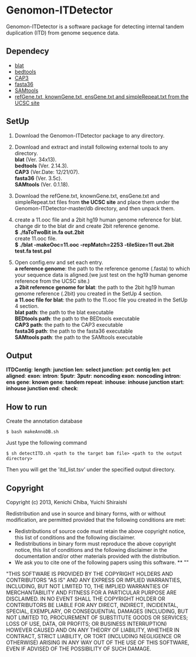 Genomon-ITDetector
==================

Genomon-ITDetector is a software package for detecting internal tandem duplication (ITD) from genome sequence data.

Dependecy
----------

* [blat](http://genome.ucsc.edu/)
* [bedtools](https://code.google.com/p/bedtools/)
* [CAP3](http://seq.cs.iastate.edu/)
* [fasta36](http://faculty.virginia.edu/wrpearson/fasta/fasta36/)
* [SAMtools](http://samtools.sourceforge.net/)
* [refGene.txt, knownGene.txt, ensGene.txt and simpleRepeat.txt from the UCSC site](http://hgdownload.cse.ucsc.edu/goldenpath/hg19/database/)

SetUp
----------

1. Download the Genomon-ITDetector package to any directory.

2. Download and extract and install following external tools to any directory.  
  **blat**  (Ver. 34x13).  
  **bedtools** (Ver. 2.14.3).  
  **CAP3**  (Ver.Date: 12/21/07).  
  **fasta36** (Ver. 3.5c).  
  **SAMtools** (Ver. 0.1.18).  

3. Download the refGene.txt, knownGene.txt, ensGene.txt and simpleRepeat.txt files from **the UCSC site** and place them under the Genomon-ITDetector-master/db directory, and then unpack them.  

4. create a 11.ooc file and a 2bit hg19 human genome reference for blat.  
  change dir to the blat dir and create 2bit reference genome.  
  **$ ./faToTwoBit in.fa out.2bit**  
  create 11.ooc file.  
  **$ ./blat -makeOoc=11.ooc -repMatch=2253 -tileSize=11 out.2bit test.fa test.psl**  

5. Open config.env and set each entry.  
  **a reference genome**: the path to the reference genome (.fasta) to which your sequence data is aligned.(we just test on the hg19 human genome reference from the UCSC site.)  
  **a 2bit reference genome for blat**: the path to the 2bit hg19 human genome reference (.2bit) you created in the SetUp 4 section.  
  **a 11.ooc file for blat**: the path to the 11.ooc file you created in the SetUp 4 section.  
  **blat path**: the path to the blat executable  
  **BEDtools path**: the path to the BEDtools executable  
  **CAP3 path**: the path to the CAP3 executable  
  **fasta36 path**: the path to the fasta36 executable  
  **SAMtools path**: the path to the SAMtools executable  

Output
---
  **ITDContig**:
  **length**:
  **junction len**:
  **select junction**:
  **pct contig len**:
  **pct aligned**:
  **exon**:
  **intron**:
  **5putr**:
  **3putr**:
  **noncoding exon**:
  **noncoding intron**:
  **ens gene**:
  **known gene**:
  **tandem repeat**:
  **inhouse**:
  **inhouse junction start**:
  **inhouse junction end**:
  **check**:


How to run
---

Create the annotation database

    $ bash makeAnnoDB.sh

Just type the following command

    $ sh detectITD.sh <path to the target bam file> <path to the output directory>

Then you will get the 'itd_list.tsv' under the specified output directory.

Copyright
----------
Copyright (c) 2013, Kenichi Chiba, Yuichi Shiraishi

Redistribution and use in source and binary forms, with or without modification, are permitted provided that the following conditions are met:
  * Redistributions of source code must retain the above copyright notice, this list of conditions and the following disclaimer.
  * Redistributions in binary form must reproduce the above copyright notice, this list of conditions and the following disclaimer in the documentation and/or other materials provided with the distribution.
  * We ask you to cite one of the following papers using this software.
  	** ""

"THIS SOFTWARE IS PROVIDED BY THE COPYRIGHT HOLDERS AND CONTRIBUTORS "AS IS" AND ANY EXPRESS OR IMPLIED WARRANTIES, INCLUDING, BUT NOT LIMITED TO, THE IMPLIED WARRANTIES OF MERCHANTABILITY AND FITNESS FOR A PARTICULAR PURPOSE ARE DISCLAIMED. IN NO EVENT SHALL THE COPYRIGHT HOLDER OR CONTRIBUTORS BE LIABLE FOR ANY DIRECT, INDIRECT, INCIDENTAL, SPECIAL, EXEMPLARY, OR CONSEQUENTIAL DAMAGES (INCLUDING, BUT NOT LIMITED TO, PROCUREMENT OF SUBSTITUTE GOODS OR SERVICES; LOSS OF USE, DATA, OR PROFITS; OR BUSINESS INTERRUPTION) HOWEVER CAUSED AND ON ANY THEORY OF LIABILITY, WHETHER IN CONTRACT, STRICT LIABILITY, OR TORT (INCLUDING NEGLIGENCE OR OTHERWISE) ARISING IN ANY WAY OUT OF THE USE OF THIS SOFTWARE, EVEN IF ADVISED OF THE POSSIBILITY OF SUCH DAMAGE. 


